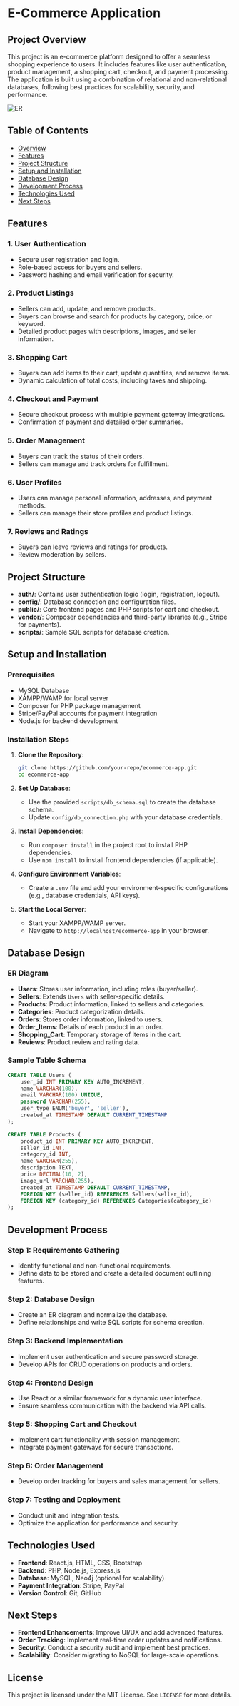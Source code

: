 # E-Commerce Application

## Project Overview
This project is an e-commerce platform designed to offer a seamless shopping experience to users. It includes features like user authentication, product management, a shopping cart, checkout, and payment processing. The application is built using a combination of relational and non-relational databases, following best practices for scalability, security, and performance.

![ER](https://github.com/user-attachments/assets/724e9134-f6ab-4ae1-b7b2-548076021718)

## Table of Contents
- [Overview](#overview)
- [Features](#features)
- [Project Structure](#project-structure)
- [Setup and Installation](#setup-and-installation)
- [Database Design](#database-design)
- [Development Process](#development-process)
- [Technologies Used](#technologies-used)
- [Next Steps](#next-steps)

## Features
### 1. User Authentication
- Secure user registration and login.
- Role-based access for buyers and sellers.
- Password hashing and email verification for security.

### 2. Product Listings
- Sellers can add, update, and remove products.
- Buyers can browse and search for products by category, price, or keyword.
- Detailed product pages with descriptions, images, and seller information.

### 3. Shopping Cart
- Buyers can add items to their cart, update quantities, and remove items.
- Dynamic calculation of total costs, including taxes and shipping.

### 4. Checkout and Payment
- Secure checkout process with multiple payment gateway integrations.
- Confirmation of payment and detailed order summaries.

### 5. Order Management
- Buyers can track the status of their orders.
- Sellers can manage and track orders for fulfillment.

### 6. User Profiles
- Users can manage personal information, addresses, and payment methods.
- Sellers can manage their store profiles and product listings.

### 7. Reviews and Ratings
- Buyers can leave reviews and ratings for products.
- Review moderation by sellers.

## Project Structure
- **auth/**: Contains user authentication logic (login, registration, logout).
- **config/**: Database connection and configuration files.
- **public/**: Core frontend pages and PHP scripts for cart and checkout.
- **vendor/**: Composer dependencies and third-party libraries (e.g., Stripe for payments).
- **scripts/**: Sample SQL scripts for database creation.

## Setup and Installation
### Prerequisites
- MySQL Database
- XAMPP/WAMP for local server
- Composer for PHP package management
- Stripe/PayPal accounts for payment integration
- Node.js for backend development

### Installation Steps
1. **Clone the Repository**:
   ```bash
   git clone https://github.com/your-repo/ecommerce-app.git
   cd ecommerce-app
   ```
2. **Set Up Database**:
   - Use the provided `scripts/db_schema.sql` to create the database schema.
   - Update `config/db_connection.php` with your database credentials.

3. **Install Dependencies**:
   - Run `composer install` in the project root to install PHP dependencies.
   - Use `npm install` to install frontend dependencies (if applicable).

4. **Configure Environment Variables**:
   - Create a `.env` file and add your environment-specific configurations (e.g., database credentials, API keys).

5. **Start the Local Server**:
   - Start your XAMPP/WAMP server.
   - Navigate to `http://localhost/ecommerce-app` in your browser.

## Database Design
### ER Diagram
- **Users**: Stores user information, including roles (buyer/seller).
- **Sellers**: Extends `Users` with seller-specific details.
- **Products**: Product information, linked to sellers and categories.
- **Categories**: Product categorization details.
- **Orders**: Stores order information, linked to users.
- **Order_Items**: Details of each product in an order.
- **Shopping_Cart**: Temporary storage of items in the cart.
- **Reviews**: Product review and rating data.

### Sample Table Schema
```sql
CREATE TABLE Users (
    user_id INT PRIMARY KEY AUTO_INCREMENT,
    name VARCHAR(100),
    email VARCHAR(100) UNIQUE,
    password VARCHAR(255),
    user_type ENUM('buyer', 'seller'),
    created_at TIMESTAMP DEFAULT CURRENT_TIMESTAMP
);

CREATE TABLE Products (
    product_id INT PRIMARY KEY AUTO_INCREMENT,
    seller_id INT,
    category_id INT,
    name VARCHAR(255),
    description TEXT,
    price DECIMAL(10, 2),
    image_url VARCHAR(255),
    created_at TIMESTAMP DEFAULT CURRENT_TIMESTAMP,
    FOREIGN KEY (seller_id) REFERENCES Sellers(seller_id),
    FOREIGN KEY (category_id) REFERENCES Categories(category_id)
);
```

## Development Process
### Step 1: Requirements Gathering
- Identify functional and non-functional requirements.
- Define data to be stored and create a detailed document outlining features.

### Step 2: Database Design
- Create an ER diagram and normalize the database.
- Define relationships and write SQL scripts for schema creation.

### Step 3: Backend Implementation
- Implement user authentication and secure password storage.
- Develop APIs for CRUD operations on products and orders.

### Step 4: Frontend Design
- Use React or a similar framework for a dynamic user interface.
- Ensure seamless communication with the backend via API calls.

### Step 5: Shopping Cart and Checkout
- Implement cart functionality with session management.
- Integrate payment gateways for secure transactions.

### Step 6: Order Management
- Develop order tracking for buyers and sales management for sellers.

### Step 7: Testing and Deployment
- Conduct unit and integration tests.
- Optimize the application for performance and security.

## Technologies Used
- **Frontend**: React.js, HTML, CSS, Bootstrap
- **Backend**: PHP, Node.js, Express.js
- **Database**: MySQL, Neo4j (optional for scalability)
- **Payment Integration**: Stripe, PayPal
- **Version Control**: Git, GitHub

## Next Steps
- **Frontend Enhancements**: Improve UI/UX and add advanced features.
- **Order Tracking**: Implement real-time order updates and notifications.
- **Security**: Conduct a security audit and implement best practices.
- **Scalability**: Consider migrating to NoSQL for large-scale operations.

## License
This project is licensed under the MIT License. See `LICENSE` for more details.
